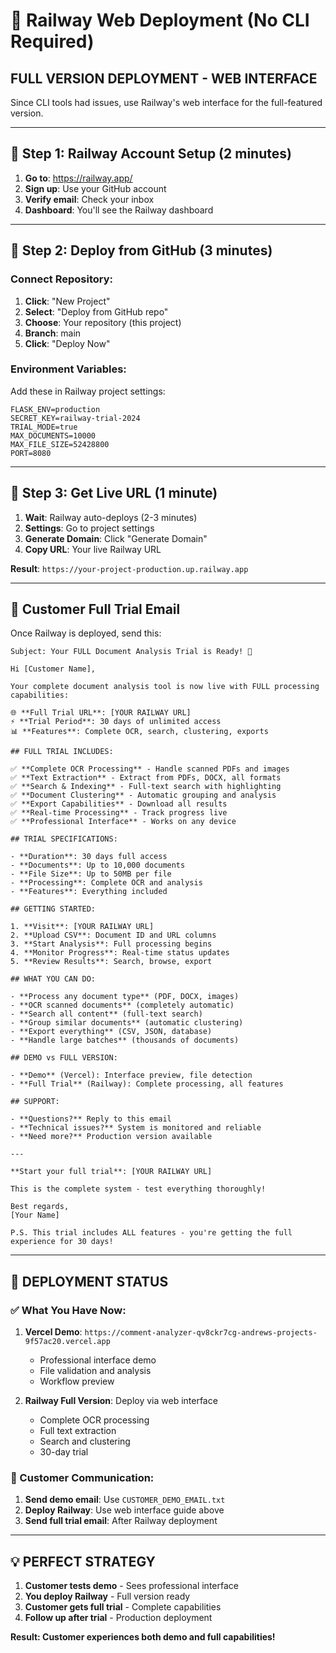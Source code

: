 # 🚂 Railway Web Deployment (No CLI Required)

## **FULL VERSION DEPLOYMENT - WEB INTERFACE**

Since CLI tools had issues, use Railway's web interface for the full-featured version.

---

## **🚀 Step 1: Railway Account Setup (2 minutes)**

1. **Go to**: https://railway.app/
2. **Sign up**: Use your GitHub account
3. **Verify email**: Check your inbox
4. **Dashboard**: You'll see the Railway dashboard

---

## **🚀 Step 2: Deploy from GitHub (3 minutes)**

### **Connect Repository:**
1. **Click**: "New Project"
2. **Select**: "Deploy from GitHub repo"
3. **Choose**: Your repository (this project)
4. **Branch**: main
5. **Click**: "Deploy Now"

### **Environment Variables:**
Add these in Railway project settings:
```
FLASK_ENV=production
SECRET_KEY=railway-trial-2024
TRIAL_MODE=true
MAX_DOCUMENTS=10000
MAX_FILE_SIZE=52428800
PORT=8080
```

---

## **🚀 Step 3: Get Live URL (1 minute)**

1. **Wait**: Railway auto-deploys (2-3 minutes)
2. **Settings**: Go to project settings
3. **Generate Domain**: Click "Generate Domain"
4. **Copy URL**: Your live Railway URL

**Result**: `https://your-project-production.up.railway.app`

---

## **📧 Customer Full Trial Email**

Once Railway is deployed, send this:

```
Subject: Your FULL Document Analysis Trial is Ready! 🚀

Hi [Customer Name],

Your complete document analysis tool is now live with FULL processing capabilities:

🌐 **Full Trial URL**: [YOUR RAILWAY URL]
⚡ **Trial Period**: 30 days of unlimited access
📊 **Features**: Complete OCR, search, clustering, exports

## FULL TRIAL INCLUDES:

✅ **Complete OCR Processing** - Handle scanned PDFs and images
✅ **Text Extraction** - Extract from PDFs, DOCX, all formats
✅ **Search & Indexing** - Full-text search with highlighting
✅ **Document Clustering** - Automatic grouping and analysis
✅ **Export Capabilities** - Download all results
✅ **Real-time Processing** - Track progress live
✅ **Professional Interface** - Works on any device

## TRIAL SPECIFICATIONS:

- **Duration**: 30 days full access
- **Documents**: Up to 10,000 documents
- **File Size**: Up to 50MB per file
- **Processing**: Complete OCR and analysis
- **Features**: Everything included

## GETTING STARTED:

1. **Visit**: [YOUR RAILWAY URL]
2. **Upload CSV**: Document ID and URL columns
3. **Start Analysis**: Full processing begins
4. **Monitor Progress**: Real-time status updates
5. **Review Results**: Search, browse, export

## WHAT YOU CAN DO:

- **Process any document type** (PDF, DOCX, images)
- **OCR scanned documents** (completely automatic)
- **Search all content** (full-text search)
- **Group similar documents** (automatic clustering)
- **Export everything** (CSV, JSON, database)
- **Handle large batches** (thousands of documents)

## DEMO vs FULL VERSION:

- **Demo** (Vercel): Interface preview, file detection
- **Full Trial** (Railway): Complete processing, all features

## SUPPORT:

- **Questions?** Reply to this email
- **Technical issues?** System is monitored and reliable
- **Need more?** Production version available

---

**Start your full trial**: [YOUR RAILWAY URL]

This is the complete system - test everything thoroughly!

Best regards,
[Your Name]

P.S. This trial includes ALL features - you're getting the full experience for 30 days!
```

---

## **🎯 DEPLOYMENT STATUS**

### **✅ What You Have Now:**

1. **Vercel Demo**: `https://comment-analyzer-qv8ckr7cg-andrews-projects-9f57ac20.vercel.app`
   - Professional interface demo
   - File validation and analysis
   - Workflow preview

2. **Railway Full Version**: Deploy via web interface
   - Complete OCR processing
   - Full text extraction
   - Search and clustering
   - 30-day trial

### **📧 Customer Communication:**

1. **Send demo email**: Use `CUSTOMER_DEMO_EMAIL.txt`
2. **Deploy Railway**: Use web interface guide above
3. **Send full trial email**: After Railway deployment

---

## **💡 PERFECT STRATEGY**

1. **Customer tests demo** - Sees professional interface
2. **You deploy Railway** - Full version ready
3. **Customer gets full trial** - Complete capabilities
4. **Follow up after trial** - Production deployment

**Result: Customer experiences both demo and full capabilities!**
